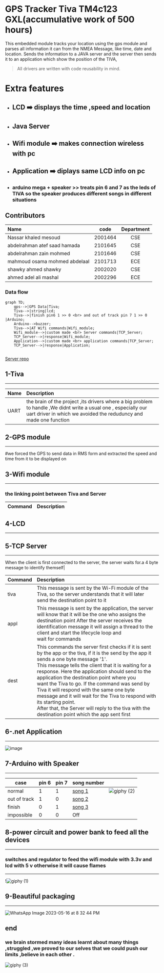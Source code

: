 # GPS Tracker Tiva TM4c123 GXL(accumulative work of 500 hours)

This embedded module tracks your location using the gps module and parses all information it can from the NMEA Message, like time, date and location. Sends the information to a JAVA server and the server then sends it to an application which show the position of the TIVA,

> All drivers are written with code reusability in mind.
# Extra features 
* ## LCD :arrow_right: displays the time ,speed and location 
* ## Java Server 
* ## Wifi module :arrow_right: makes connection wireless with pc
* ## Application :arrow_right: diplays same LCD info on pc 


* ### arduino mega + speaker >> treats pin 6 and 7 as the leds of TIVA so the speaker produces different songs in different situations


## Contributors

|Name        | code    |Department  | 
| :--- | :---: | :---: |
|Nassar khaled mesoud | 2001464 | CSE|
|abdelrahman atef saad hamada |2101645| CSE|
|abdelrahman zain mohmed |2101646| CSE|
|mahmoud osama mohmed abdelaal| 2101713| ECE|
|shawky ahmed shawky |2002020 |CSE|
|ahmed adel ali mashal| 2002296 |ECE |
### Data flow
```mermaid
graph TD;
    gps-->|GPS Data|Tiva;
    Tiva-->|string|lcd;
    Tiva-->|finish pin6 1 >> 0 <br> and out of track pin 7 1 >> 0 |Arduino;
    Arduino-->buzzer;
    Tiva-->|AT Wifi commands|Wifi_module;
    Wifi_module-->|custom made <br> Server commands|TCP_Server;
    TCP_Server-->|response|Wifi_module;
    Application-->|custom made <br> application commands|TCP_Server;
    TCP_Server-->|response|Application;
    
```
[Server repo](https://github.com/abdlrhman08/GPS-Tracker-Server)

## 1-Tiva
---

|Name      | Description  | 
| :--- | :--- |
|UART | the brain of the project ,its drivers where a big problem to handle ,We didnt write a usual one , especially our uart driver in which we avoided the reduduncy and made one function |


## 2-GPS module
---
#we forced the GPS to send data in RMS form and extracted the speed and time from it to be displayed on 

## 3-Wifi module
---
### the linking point between Tiva and Server

|Command      | Description  | 
| :--- | :--- |

## 4-LCD
---

## 5-TCP Server
---
When the client is first connected to the server, the server waits for.a 4 byte message to identify themself|

|Command      | Description  | 
| :--- | :--- |
|tiva| This message is sent by the Wi-Fi module of the Tiva, so the server understands that it will later send the destination point to it|
|appl| This message is sent by the application, the server will know that it will be the one who assigns the destination point After the server receives the identification message it will assign a thread to the client and start the lifecycle loop and wait for commands|
|dest |This commands the server first checks if it is sent by the app or the tiva, if it is the send by the app it sends a one byte message '1'. <br> This message tells the client that it is waiting for a response. Here the application should send to the application the destination point where you want the Tiva to go. If the command was send by Tiva it will respond with the same one byte message and it will wait for the Tiva to respond with its starting point. <br> After that, the Server will reply to the tiva with the destination point which the app sent first|


## 6-.net Application
---
![image](https://github.com/abdlrhman08/GPS-Tracker-Tiva/assets/131257593/f4245fdb-e9ab-42b1-b034-9010bcd61ede)

## 7-Arduino with Speaker
---

|case         | pin 6    |pin 7  | song number |                       |
| --- | --- | --- | --- | --- |
|normal       |  1       |  1    |[ song 1  ](https://github.com/abdlrhman08/GPS-Tracker-Tiva/assets/89034348/8d0e7e9b-3f33-4e29-b987-f7ab8c413f91)    |![giphy (2)](https://github.com/abdlrhman08/GPS-Tracker-Tiva/assets/131257593/07f6a393-fa97-422e-a28b-fdc6d36afd5f)|
|out of track |  1       |  0    | [song 2](https://github.com/abdlrhman08/GPS-Tracker-Tiva/assets/89034348/8d0e7e9b-3f33-4e29-b987-f7ab8c413f91)     |&nbsp;|
|finish       |  0       |  1    | [song 3](https://github.com/abdlrhman08/GPS-Tracker-Tiva/assets/89034348/43420f24-f454-4257-99c2-2e1e415663c0)      ||
|impossible   |  0       |  0    | Off     |

## 8-power circuit and power bank  to feed all the devices
---
### switches and regulator to feed the wifi module with 3.3v and lcd with 5 v otherwise it will cause flames
---
!![giphy (1)](https://github.com/abdlrhman08/GPS-Tracker-Tiva/assets/131257593/e565da97-66d3-4c92-8c82-3e38234f75bc)




## 9-Beautiful packaging
---
![WhatsApp Image 2023-05-16 at 8 32 44 PM](https://github.com/abdlrhman08/GPS-Tracker-Tiva/assets/131257593/16fd0259-254d-4765-8510-5cd551af4f7d)




## end
### we brain stormed many ideas learnt about many things ,struggled ,we proved to our selves that we could push our limits ,believe in each other . 
![giphy (3)](https://github.com/abdlrhman08/GPS-Tracker-Tiva/assets/131257593/72f0d4b5-ffb6-4a89-afe1-4b3ec1d637f1)









